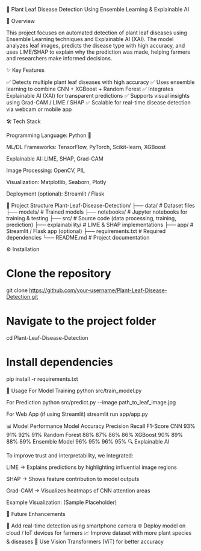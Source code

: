 🌿 Plant Leaf Disease Detection
Using Ensemble Learning & Explainable AI


📌 Overview

This project focuses on automated detection of plant leaf diseases using Ensemble Learning techniques and Explainable AI (XAI).
The model analyzes leaf images, predicts the disease type with high accuracy, and uses LIME/SHAP to explain why the prediction was made, helping farmers and researchers make informed decisions.

✨ Key Features

✅ Detects multiple plant leaf diseases with high accuracy
✅ Uses ensemble learning to combine CNN + XGBoost + Random Forest
✅ Integrates Explainable AI (XAI) for transparent predictions
✅ Supports visual insights using Grad-CAM / LIME / SHAP
✅ Scalable for real-time disease detection via webcam or mobile app

🛠️ Tech Stack

Programming Language: Python 🐍

ML/DL Frameworks: TensorFlow, PyTorch, Scikit-learn, XGBoost

Explainable AI: LIME, SHAP, Grad-CAM

Image Processing: OpenCV, PIL

Visualization: Matplotlib, Seaborn, Plotly

Deployment (optional): Streamlit / Flask

📂 Project Structure
Plant-Leaf-Disease-Detection/
├── data/               # Dataset files
├── models/             # Trained models
├── notebooks/          # Jupyter notebooks for training & testing
├── src/                # Source code (data processing, training, prediction)
├── explainability/     # LIME & SHAP implementations
├── app/                # Streamlit / Flask app (optional)
├── requirements.txt    # Required dependencies
└── README.md           # Project documentation

⚙️ Installation
# Clone the repository
git clone https://github.com/your-username/Plant-Leaf-Disease-Detection.git

# Navigate to the project folder
cd Plant-Leaf-Disease-Detection

# Install dependencies
pip install -r requirements.txt

🚀 Usage
For Model Training
python src/train_model.py

For Prediction
python src/predict.py --image path_to_leaf_image.jpg

For Web App (if using Streamlit)
streamlit run app/app.py

📊 Model Performance
Model	Accuracy	Precision	Recall	F1-Score
CNN	93%	91%	92%	91%
Random Forest	88%	87%	86%	86%
XGBoost	90%	89%	88%	89%
Ensemble Model	96%	95%	96%	95%
🔍 Explainable AI

To improve trust and interpretability, we integrated:

LIME → Explains predictions by highlighting influential image regions

SHAP → Shows feature contribution to model outputs

Grad-CAM → Visualizes heatmaps of CNN attention areas

Example Visualization: (Sample Placeholder)


📌 Future Enhancements

🚀 Add real-time detection using smartphone camera
🌐 Deploy model on cloud / IoT devices for farmers
📈 Improve dataset with more plant species & diseases
🧠 Use Vision Transformers (ViT) for better accuracy
